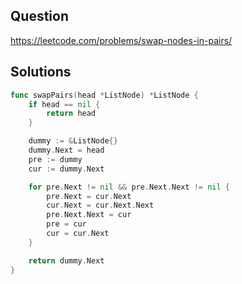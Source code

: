 ## Question

https://leetcode.com/problems/swap-nodes-in-pairs/

## Solutions

```go
func swapPairs(head *ListNode) *ListNode {
	if head == nil {
		return head
	}

	dummy := &ListNode{}
	dummy.Next = head
	pre := dummy
	cur := dummy.Next

	for pre.Next != nil && pre.Next.Next != nil {
		pre.Next = cur.Next
		cur.Next = cur.Next.Next
		pre.Next.Next = cur
		pre = cur
		cur = cur.Next
	}

	return dummy.Next
}
```
